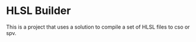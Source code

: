 # HLSL Builder

This is a project that uses a solution to compile a set of HLSL files to cso or spv.
